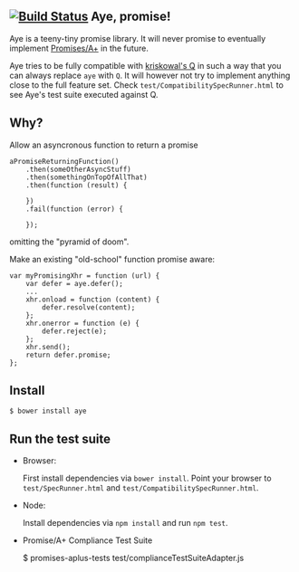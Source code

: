 [![Build Status](https://secure.travis-ci.org/cburgmer/aye.png?branch=master)](http://travis-ci.org/cburgmer/aye)
Aye, promise!
-------------

Aye is a teeny-tiny promise library. It will never promise to eventually implement [Promises/A+](http://promises-aplus.github.io/promises-spec/) in the future.

Aye tries to be fully compatible with [kriskowal's Q](https://github.com/kriskowal/q) in such a way that you can always replace ```aye``` with ```Q```. It will however not try to implement anything close to the full feature set. Check ```test/CompatibilitySpecRunner.html``` to see Aye's test suite executed against Q.

Why?
----

Allow an asyncronous function to return a promise

    aPromiseReturningFunction()
        .then(someOtherAsyncStuff)
        .then(somethingOnTopOfAllThat)
        .then(function (result) {

        })
        .fail(function (error) {

        });

omitting the "pyramid of doom".

Make an existing "old-school" function promise aware:

    var myPromisingXhr = function (url) {
        var defer = aye.defer();
        ...
        xhr.onload = function (content) {
            defer.resolve(content);
        };
        xhr.onerror = function (e) {
            defer.reject(e);
        };
        xhr.send();
        return defer.promise;
    };

Install
-------

    $ bower install aye

Run the test suite
------------------

* Browser:

    First install dependencies via ```bower install```. Point your browser to ```test/SpecRunner.html``` and ```test/CompatibilitySpecRunner.html```.

* Node:

    Install dependencies via ```npm install``` and run ```npm test```.

* Promise/A+ Compliance Test Suite

    $ promises-aplus-tests test/complianceTestSuiteAdapter.js
